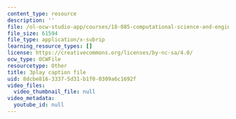 ```yaml
---
content_type: resource
description: ''
file: /ol-ocw-studio-app/courses/18-085-computational-science-and-engineering-i-fall-2008/8dcbe81633375d31b1f00309a6c1692f_wt7UJckgvxs.vtt
file_size: 61594
file_type: application/x-subrip
learning_resource_types: []
license: https://creativecommons.org/licenses/by-nc-sa/4.0/
ocw_type: OCWFile
resourcetype: Other
title: 3play caption file
uid: 8dcbe816-3337-5d31-b1f0-0309a6c1692f
video_files:
  video_thumbnail_file: null
video_metadata:
  youtube_id: null
---
```

